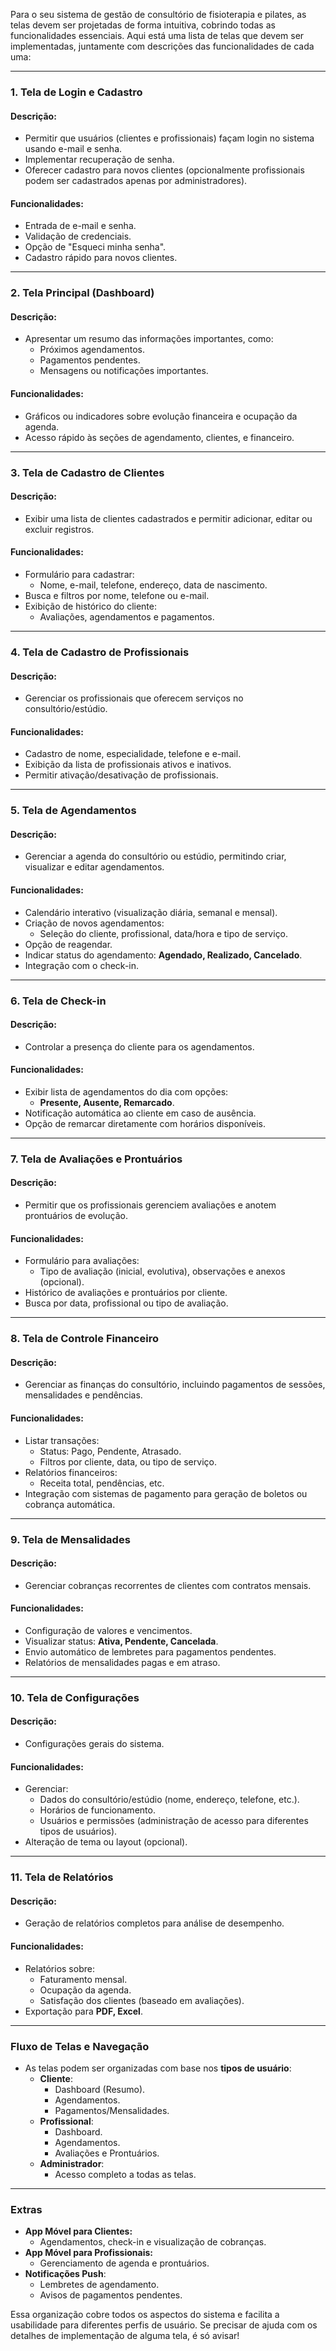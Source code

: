 Para o seu sistema de gestão de consultório de fisioterapia e pilates, as telas devem ser projetadas de forma intuitiva, cobrindo todas as funcionalidades essenciais. Aqui está uma lista de telas que devem ser implementadas, juntamente com descrições das funcionalidades de cada uma:

---

### **1. Tela de Login e Cadastro**
#### **Descrição:**
- Permitir que usuários (clientes e profissionais) façam login no sistema usando e-mail e senha.
- Implementar recuperação de senha.
- Oferecer cadastro para novos clientes (opcionalmente profissionais podem ser cadastrados apenas por administradores).

#### **Funcionalidades:**
- Entrada de e-mail e senha.
- Validação de credenciais.
- Opção de "Esqueci minha senha".
- Cadastro rápido para novos clientes.

---

### **2. Tela Principal (Dashboard)**
#### **Descrição:**
- Apresentar um resumo das informações importantes, como:
  - Próximos agendamentos.
  - Pagamentos pendentes.
  - Mensagens ou notificações importantes.

#### **Funcionalidades:**
- Gráficos ou indicadores sobre evolução financeira e ocupação da agenda.
- Acesso rápido às seções de agendamento, clientes, e financeiro.

---

### **3. Tela de Cadastro de Clientes**
#### **Descrição:**
- Exibir uma lista de clientes cadastrados e permitir adicionar, editar ou excluir registros.

#### **Funcionalidades:**
- Formulário para cadastrar:
  - Nome, e-mail, telefone, endereço, data de nascimento.
- Busca e filtros por nome, telefone ou e-mail.
- Exibição de histórico do cliente:
  - Avaliações, agendamentos e pagamentos.

---

### **4. Tela de Cadastro de Profissionais**
#### **Descrição:**
- Gerenciar os profissionais que oferecem serviços no consultório/estúdio.

#### **Funcionalidades:**
- Cadastro de nome, especialidade, telefone e e-mail.
- Exibição da lista de profissionais ativos e inativos.
- Permitir ativação/desativação de profissionais.

---

### **5. Tela de Agendamentos**
#### **Descrição:**
- Gerenciar a agenda do consultório ou estúdio, permitindo criar, visualizar e editar agendamentos.

#### **Funcionalidades:**
- Calendário interativo (visualização diária, semanal e mensal).
- Criação de novos agendamentos:
  - Seleção do cliente, profissional, data/hora e tipo de serviço.
- Opção de reagendar.
- Indicar status do agendamento: **Agendado, Realizado, Cancelado**.
- Integração com o check-in.

---

### **6. Tela de Check-in**
#### **Descrição:**
- Controlar a presença do cliente para os agendamentos.

#### **Funcionalidades:**
- Exibir lista de agendamentos do dia com opções:
  - **Presente, Ausente, Remarcado**.
- Notificação automática ao cliente em caso de ausência.
- Opção de remarcar diretamente com horários disponíveis.

---

### **7. Tela de Avaliações e Prontuários**
#### **Descrição:**
- Permitir que os profissionais gerenciem avaliações e anotem prontuários de evolução.

#### **Funcionalidades:**
- Formulário para avaliações:
  - Tipo de avaliação (inicial, evolutiva), observações e anexos (opcional).
- Histórico de avaliações e prontuários por cliente.
- Busca por data, profissional ou tipo de avaliação.

---

### **8. Tela de Controle Financeiro**
#### **Descrição:**
- Gerenciar as finanças do consultório, incluindo pagamentos de sessões, mensalidades e pendências.

#### **Funcionalidades:**
- Listar transações:
  - Status: Pago, Pendente, Atrasado.
  - Filtros por cliente, data, ou tipo de serviço.
- Relatórios financeiros:
  - Receita total, pendências, etc.
- Integração com sistemas de pagamento para geração de boletos ou cobrança automática.

---

### **9. Tela de Mensalidades**
#### **Descrição:**
- Gerenciar cobranças recorrentes de clientes com contratos mensais.

#### **Funcionalidades:**
- Configuração de valores e vencimentos.
- Visualizar status: **Ativa, Pendente, Cancelada**.
- Envio automático de lembretes para pagamentos pendentes.
- Relatórios de mensalidades pagas e em atraso.

---

### **10. Tela de Configurações**
#### **Descrição:**
- Configurações gerais do sistema.

#### **Funcionalidades:**
- Gerenciar:
  - Dados do consultório/estúdio (nome, endereço, telefone, etc.).
  - Horários de funcionamento.
  - Usuários e permissões (administração de acesso para diferentes tipos de usuários).
- Alteração de tema ou layout (opcional).

---

### **11. Tela de Relatórios**
#### **Descrição:**
- Geração de relatórios completos para análise de desempenho.

#### **Funcionalidades:**
- Relatórios sobre:
  - Faturamento mensal.
  - Ocupação da agenda.
  - Satisfação dos clientes (baseado em avaliações).
- Exportação para **PDF, Excel**.

---

### Fluxo de Telas e Navegação
- As telas podem ser organizadas com base nos **tipos de usuário**:
  - **Cliente**:
    - Dashboard (Resumo).
    - Agendamentos.
    - Pagamentos/Mensalidades.
  - **Profissional**:
    - Dashboard.
    - Agendamentos.
    - Avaliações e Prontuários.
  - **Administrador**:
    - Acesso completo a todas as telas.

---

### Extras
- **App Móvel para Clientes:**
  - Agendamentos, check-in e visualização de cobranças.
- **App Móvel para Profissionais:**
  - Gerenciamento de agenda e prontuários.
- **Notificações Push**:
  - Lembretes de agendamento.
  - Avisos de pagamentos pendentes.

Essa organização cobre todos os aspectos do sistema e facilita a usabilidade para diferentes perfis de usuário. Se precisar de ajuda com os detalhes de implementação de alguma tela, é só avisar!

